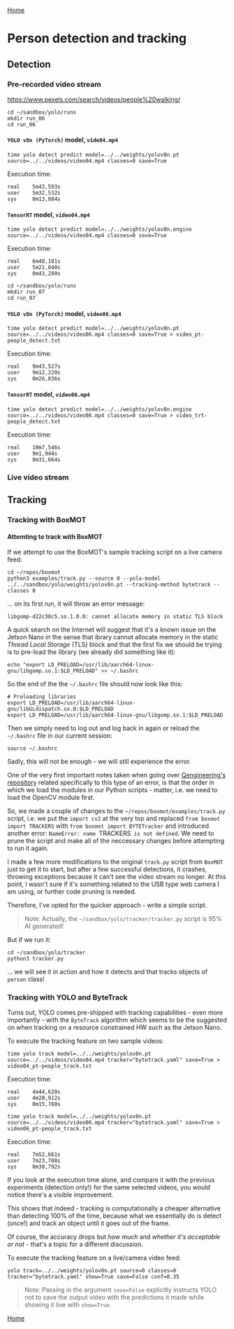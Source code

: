 [Home](README.md)

# Person detection and tracking

## Detection

### Pre-recorded video stream

https://www.pexels.com/search/videos/people%20walking/

```shell
cd ~/sandbox/yolo/runs
mkdir run_06
cd run_06
```

#### `YOLO v8n (PyTorch)` model, `vide04.mp4`

```shell
time yolo detect predict model=../../weights/yolov8n.pt source=../../videos/video04.mp4 classes=0 save=True
```

Execution time:

```
real	5m43,593s
user	5m32,532s
sys	    0m13,884s
```

#### `TensorRT` model, `video04.mp4`

```shell
time yolo detect predict model=../../weights/yolov8n.engine source=../../videos/video04.mp4 classes=0 save=True
```

Execution time:

```
real	6m40,181s
user	5m21,040s
sys	    0m43,280s
```

```shell
cd ~/sandbox/yolo/runs
mkdir run_07
cd run_07
```

#### `YOLO v8n (PyTorch)` model, `video06.mp4`

```shell
time yolo detect predict model=../../weights/yolov8n.pt source=../../videos/video06.mp4 classes=0 save=True > video_pt-people_detect.txt
```

Execution time:

```
real	9m43,527s
user	9m12,220s
sys	    0m26,036s
```

#### `TensorRT` model, `video06.mp4`
```shell
time yolo detect predict model=../../weights/yolov8n.engine source=../../videos/video06.mp4 classes=0 save=True > video_trt-people_detect.txt
```

Execution time:

```
real	10m7,546s
user	9m1,944s
sys	    0m31,664s
```

### Live video stream

## Tracking

### Tracking with BoxMOT

#### Attemting to track with BoxMOT

If we attempt to use the BoxMOT's sample tracking script on a live camera feed:

```shell
cd ~/repos/boxmot
python3 examples/track.py --source 0 --yolo-model ../../sandbox/yolo/weights/yolov8n.pt --tracking-method bytetrack --classes 0 
```

... on its first run, it will throw an error message:

```
libgomp-d22c30c5.so.1.0.0: cannot allocate memory in static TLS block
```

A quick search on the Internet will suggest that it's a known issue on the Jetson Nano in the sense that ibrary cannot
allocate memory in the static *Thread Local Storage* (TLS) block and that the first fix we should be trying is to
pre-load the library (we already did something like it):

```shell
echo "export LD_PRELOAD=/usr/lib/aarch64-linux-gnu/libgomp.so.1:$LD_PRELOAD" >> ~/.bashrc
```

So the end of the the `~/.bashrc` file should now look like this:

```shell
# Preloading libraries
export LD_PRELOAD=/usr/lib/aarch64-linux-gnu/libGLdispatch.so.0:$LD_PRELOAD
export LD_PRELOAD=/usr/lib/aarch64-linux-gnu/libgomp.so.1:$LD_PRELOAD
```

Then we simply need to log out and log back in again or reload the `~/.bashrc` file in our current session:

```shell
source ~/.bashrc
```

Sadly, this will not be enough - we will still experience the error.

One of the very first important notes taken when going over [Qengineering's repository](https://github.com/Qengineering/Jetson-Nano-Ubuntu-20-image/tree/main)
related specifically to this type of an error, is that the order in which we load the modules in our Python scripts - matter,
i.e. we need to load the OpenCV module first.

So, we made a couple of changes to the `~/repos/boxmot/examples/track.py` script, i.e. we put the `import cv2` at
the very top and replaced `from boxmot import TRACKERS` with `from boxmot import BYTETracker` and introduced another
error: `NameError: name `TRACKERS` is not defined`. We need to prune the script and make all of the neccessary changes
before attempting to run it again.

I made a few more modifications to the original `track.py` script from `BoxMOT` just to get it to start, but after a
few successful detections, it crashes, throwing exceptions because it can't see the video stream no longer. At this
point, I wasn't sure if it's something related to the USB type web camera I am using, or further code pruning is needed.

Therefore, I've opted for the quicker approach - write a simple script.

> Note: Actually, the `~/sandbox/yolo/tracker/tracker.py` script is 95% AI generated!

But if we run it:

```shell
cd ~/sandbox/yolo/tracker
python3 tracker.py
```

... we will see it in action and how it detects and that tracks objects of `person` class!

### Tracking with YOLO and ByteTrack

Turns out, YOLO comes pre-shipped with tracking capabilities - even more importantly - with the
`ByteTrack` algorithm which seems to be the suggested on when tracking on a resource constrained HW
such as the Jetson Nano.

To execute the tracking feature on two sample videos:

```shell
time yolo track model=../../weights/yolov8n.pt source=../../videos/video04.mp4 tracker="bytetrack.yaml" save=True > video04_pt-people_track.txt
```

Execution time:

```
real	4m44,620s
user	4m20,912s
sys	    0m15,760s
```

```shell
time yolo track model=../../weights/yolov8n.pt source=../../videos/video06.mp4 tracker="bytetrack.yaml" save=True > video06_pt-people_track.txt
```

Execution time:

```
real	7m52,661s
user	7m23,708s
sys	    0m30,792s
```

If you look at the execution time alone, and compare it with the previous experiments (detection only!) for the
same selected videos, you would notice there's a visible improvement.

This shows that indeed - tracking is computationally a cheaper alternative than detecting 100% of the time, because
what we essentially do is detect (once!) and track an object until it goes out of the frame.

Of course, the accuracy drops but *how much* and *whether it's acceptable or not* - that's a topic for
a different discussion. 

To execute the tracking feature on a live/camera video feed:

```shell
yolo track=../../weights/yolov8n.pt source=0 classes=0 tracker="bytetrack.yaml" show=True save=False conf=0.35
```

> Note: Passing in the argument `save=False` explicitly instructs YOLO not to save the output video with the predictions
  it made while showing it live with `show=True`.

[Home](README.md)
